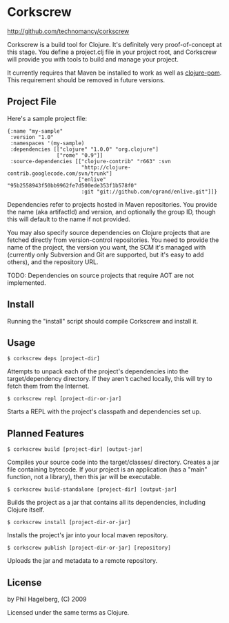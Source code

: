 # Corkscrew

http://github.com/technomancy/corkscrew

Corkscrew is a build tool for Clojure. It's definitely very
proof-of-concept at this stage. You define a project.clj file in your
project root, and Corkscrew will provide you with tools to build and
manage your project.

It currently requires that Maven be installed to work as well as
[clojure-pom](http://github.com/dysinger/clojure-pom/tree/master). This
requirement should be removed in future versions.

## Project File

Here's a sample project file:

    {:name "my-sample"
     :version "1.0"
     :namespaces '(my-sample)
     :dependencies [["clojure" "1.0.0" "org.clojure"]
                    ["rome" "0.9"]]
     :source-dependencies [["clojure-contrib" "r663" :svn
                            "http://clojure-contrib.googlecode.com/svn/trunk"]
                           ["enlive" "95b2558943f50bb9962fe7d500ede353f1b578f0"
                            :git "git://github.com/cgrand/enlive.git"]]}

Dependencies refer to projects hosted in Maven repositories. You
provide the name (aka artifactId) and version, and optionally the
group ID, though this will default to the name if not provided.

You may also specify source dependencies on Clojure projects that are
fetched directly from version-control repositories. You need to
provide the name of the project, the version you want, the SCM it's
managed with (currently only Subversion and Git are supported, but
it's easy to add others), and the repository URL.

TODO: Dependencies on source projects that require AOT are not implemented.

## Install

Running the "install" script should compile Corkscrew and install it.

## Usage

    $ corkscrew deps [project-dir]

Attempts to unpack each of the project's dependencies into the
target/dependency directory. If they aren't cached locally, this will
try to fetch them from the Internet.

    $ corkscrew repl [project-dir-or-jar]

Starts a REPL with the project's classpath and dependencies set up.

## Planned Features

    $ corkscrew build [project-dir] [output-jar]

Compiles your source code into the target/classes/ directory. Creates
a jar file containing bytecode. If your project is an application (has
a "main" function, not a library), then this jar will be executable.

    $ corkscrew build-standalone [project-dir] [output-jar]

Builds the project as a jar that contains all its dependencies,
including Clojure itself.

    $ corkscrew install [project-dir-or-jar]

Installs the project's jar into your local maven repository.

    $ corkscrew publish [project-dir-or-jar] [repository]

Uploads the jar and metadata to a remote repository.

## License

by Phil Hagelberg, (C) 2009

Licensed under the same terms as Clojure.
